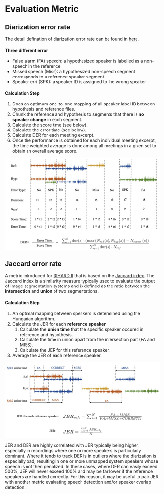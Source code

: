 # Evaluation Metric



## Diarization error rate

The detail defination of diarization error rate can be found in [here](http://www.xavieranguera.com/phdthesis/node108.html).

#### Three different error

- False alarm (FA) speech: a hypothesized speaker is labelled as a non-speech in the reference
- Missed speech (Miss): a hypothesized non-speech segment corresponds to a reference speaker segment
- Speaker erri (SPK): a speaker ID is assigned to the wrong speaker 

#### Calculation Step

1. Does an optimum one-to-one mapping of all speaker label ID between hypothesis and reference files.
2. Chunk the reference and hypothesis to segments that there is **no speaker change** in each segment.
3. Calculate the score time (see below).
4. Calculate the error time (see below).
5. Calculate DER for each meeting excerpt.
6. Once the performance is obtained for each individual meeting excerpt, the time weighted average is done among all meetings in a given set to obtain an overall average score. 

![der](images/der.jpg)



## Jaccard error rate

A metric introduced for [DIHARD II](https://coml.lscp.ens.fr/dihard/index.html) that is based on the [Jaccard index](https://en.wikipedia.org/wiki/Jaccard_index). The Jaccard index is a similarity measure typically used to evaluate the output of image segmentation systems and is defined as the ratio between the **intersection** and **union** of two segmentations.

#### Calculation Step

1.  An optimal mapping between speakers is determined using the Hungarian algorithm.
2. Calculate the JER for each **reference speaker**
   1. Calculate the **union time** that the specific speaker occured in reference and hypothesis.
   2. Calculate the time in union apart from the intersection part (FA and MISS).
   3. Calculate the JER for this reference speaker.
3. Average the JER of each reference speaker.

![jer](images/jer.jpg)

JER and DER are highly correlated with JER typically being higher, especially in recordings where one or more speakers is particularly dominant. Where it tends to track DER is in outliers where the diarization is especially bad, resulting in one or more unmapped system speakers whose speech is not then penalized. In these cases, where DER can easily exceed 500%, JER will never exceed 100% and may be far lower if the reference speakers are handled correctly. For this reason, it may be useful to pair JER with another metric evaluating speech detection and/or speaker overlap detection.
